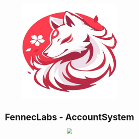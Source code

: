 <div align="center" id="madewithlua">
  <img
    src="icon.png"
    width="300"
    ,
    height="300"
  />
</div>
<h1 align="center">FennecLabs - AccountSystem</h1>

<p align="center">
    <a href="https://t.me/FennecLabs"><img src="https://img.shields.io/badge/Telegram-2CA5E0?style=for-the-badge&logo=telegram&logoColor=white"></a>
</p>
